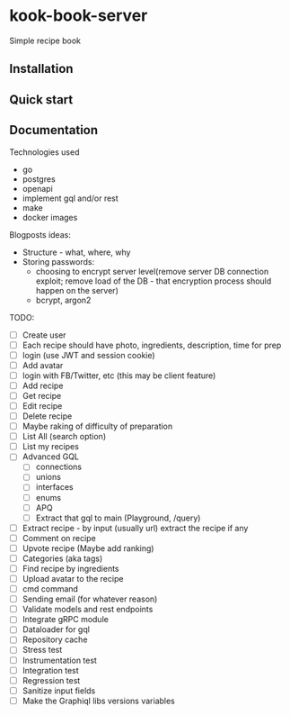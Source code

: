 # kook-book-server
Simple recipe book

## Installation

## Quick start

## Documentation

Technologies used
- go
- postgres
- openapi
- implement gql and/or rest
- make
- docker images

Blogposts ideas:
- Structure - what, where, why
- Storing passwords:
  - choosing to encrypt server level(remove server DB connection exploit; remove load of the DB - that encryption process should happen on the server)
  - bcrypt, argon2

TODO:
- [ ] Create user
- [ ] Each recipe should have photo, ingredients, description, time for prep
- [ ] login (use JWT and session cookie)
- [ ] Add avatar
- [ ] login with FB/Twitter, etc (this may be client feature)
- [ ] Add recipe
- [ ] Get recipe
- [ ] Edit recipe
- [ ] Delete recipe
- [ ] Maybe raking of difficulty of preparation
- [ ] List All (search option)
- [ ] List my recipes
- [ ] Advanced GQL
  - [ ] connections
  - [ ] unions
  - [ ] interfaces
  - [ ] enums
  - [ ] APQ
  - [ ] Extract that gql to main (Playground, /query)
- [ ] Extract recipe - by input (usually url) extract the recipe if any
- [ ] Comment on recipe
- [ ] Upvote recipe (Maybe add ranking)
- [ ] Categories (aka tags)
- [ ] Find recipe by ingredients
- [ ] Upload avatar to the recipe
- [ ] cmd command
- [ ] Sending email (for whatever reason)
- [ ] Validate models and rest endpoints
- [ ] Integrate gRPC module
- [ ] Dataloader for gql
- [ ] Repository cache 
- [ ] Stress test
- [ ] Instrumentation test
- [ ] Integration test
- [ ] Regression test
- [ ] Sanitize input fields
- [ ] Make the Graphiql libs versions variables
